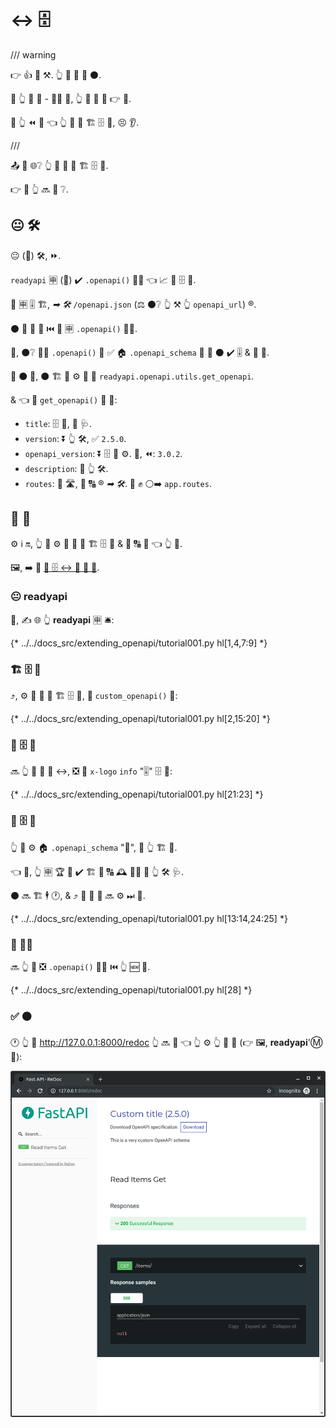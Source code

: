 # ↔ 🗄

/// warning

👉 👍 🏧 ⚒. 👆 🎲 💪 🚶 ⚫️.

🚥 👆 📄 🔰 - 👩‍💻 🦮, 👆 💪 🎲 🚶 👉 📄.

🚥 👆 ⏪ 💭 👈 👆 💪 🔀 🏗 🗄 🔗, 😣 👂.

///

📤 💼 🌐❔ 👆 💪 💪 🔀 🏗 🗄 🔗.

👉 📄 👆 🔜 👀 ❔.

## 😐 🛠️

😐 (🔢) 🛠️, ⏩.

`readyapi` 🈸 (👐) ✔️ `.openapi()` 👩‍🔬 👈 📈 📨 🗄 🔗.

🍕 🈸 🎚 🏗, *➡ 🛠️* `/openapi.json` (⚖️ ⚫️❔ 👆 ⚒ 👆 `openapi_url`) ®.

⚫️ 📨 🎻 📨 ⏮️ 🏁 🈸 `.openapi()` 👩‍🔬.

🔢, ⚫️❔ 👩‍🔬 `.openapi()` 🔨 ✅ 🏠 `.openapi_schema` 👀 🚥 ⚫️ ✔️ 🎚 &amp; 📨 👫.

🚥 ⚫️ 🚫, ⚫️ 🏗 👫 ⚙️ 🚙 🔢 `readyapi.openapi.utils.get_openapi`.

&amp; 👈 🔢 `get_openapi()` 📨 🔢:

* `title`: 🗄 📛, 🎦 🩺.
* `version`: ⏬ 👆 🛠️, ✅ `2.5.0`.
* `openapi_version`: ⏬ 🗄 🔧 ⚙️. 🔢, ⏪: `3.0.2`.
* `description`: 📛 👆 🛠️.
* `routes`: 📇 🛣, 👫 🔠 ® *➡ 🛠️*. 👫 ✊ ⚪️➡️ `app.routes`.

## 🔑 🔢

⚙️ ℹ 🔛, 👆 💪 ⚙️ 🎏 🚙 🔢 🏗 🗄 🔗 &amp; 🔐 🔠 🍕 👈 👆 💪.

🖼, ➡️ 🚮 <a href="https://github.com/Rebilly/ReDoc/blob/master/docs/redoc-vendor-extensions.md#x-logo" class="external-link" target="_blank">📄 🗄 ↔ 🔌 🛃 🔱</a>.

### 😐 **readyapi**

🥇, ✍ 🌐 👆 **readyapi** 🈸 🛎:

{* ../../docs_src/extending_openapi/tutorial001.py hl[1,4,7:9] *}

### 🏗 🗄 🔗

⤴️, ⚙️ 🎏 🚙 🔢 🏗 🗄 🔗, 🔘 `custom_openapi()` 🔢:

{* ../../docs_src/extending_openapi/tutorial001.py hl[2,15:20] *}

### 🔀 🗄 🔗

🔜 👆 💪 🚮 📄 ↔, ❎ 🛃 `x-logo` `info` "🎚" 🗄 🔗:

{* ../../docs_src/extending_openapi/tutorial001.py hl[21:23] *}

### 💾 🗄 🔗

👆 💪 ⚙️ 🏠 `.openapi_schema` "💾", 🏪 👆 🏗 🔗.

👈 🌌, 👆 🈸 🏆 🚫 ✔️ 🏗 🔗 🔠 🕰 👩‍💻 📂 👆 🛠️ 🩺.

⚫️ 🔜 🏗 🕴 🕐, &amp; ⤴️ 🎏 💾 🔗 🔜 ⚙️ ⏭ 📨.

{* ../../docs_src/extending_openapi/tutorial001.py hl[13:14,24:25] *}

### 🔐 👩‍🔬

🔜 👆 💪 ❎ `.openapi()` 👩‍🔬 ⏮️ 👆 🆕 🔢.

{* ../../docs_src/extending_openapi/tutorial001.py hl[28] *}

### ✅ ⚫️

🕐 👆 🚶 <a href="http://127.0.0.1:8000/redoc" class="external-link" target="_blank">http://127.0.0.1:8000/redoc</a> 👆 🔜 👀 👈 👆 ⚙️ 👆 🛃 🔱 (👉 🖼, **readyapi**'Ⓜ 🔱):

<img src="/img/tutorial/extending-openapi/image01.png">
